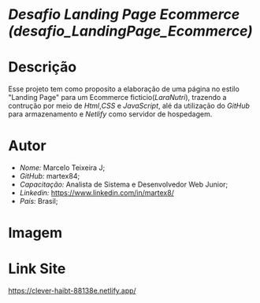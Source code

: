 # *Desafio Landing Page Ecommerce (desafio_LandingPage_Ecommerce)*

# Descrição
 Esse projeto tem como proposito a elaboração de uma página no estilo "Landing Page" para um Ecommerce ficticio(*LaraNutri*), trazendo a contrução por meio de *Html*,*CSS* e *JavaScript*, alé da utilização do *GitHub* para armazenamento e *Netlify* como servidor de hospedagem.

# Autor
* *Nome:* Marcelo Teixeira J;
* *GitHub:* martex84;
* *Capacitação:* Analista de Sistema e Desenvolvedor Web Junior;
* *Linkedin:* <https://www.linkedin.com/in/martex8/>
* *País:* Brasil;

# Imagem


# Link Site
<https://clever-haibt-88138e.netlify.app/>